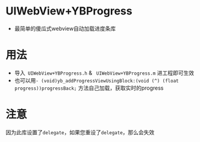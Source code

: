 # UIWebView+YBProgress
* 最简单的傻瓜式webview自动加载进度条库

# 用法
- 导入` UIWebView+YBProgress.h` & ` UIWebView+YBProgress.m` 进工程即可生效
- 也可以用`- (void)yb_addProgressViewUsingBlock:(void (^) (float progress))progressBack;` 方法自己加载，获取实时的progress

# 注意
因为此库设置了`delegate`，如果您重设了`delegate`，那么会失效

